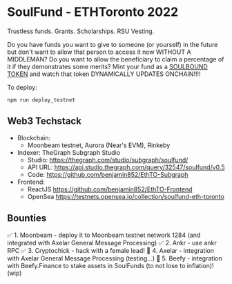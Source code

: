 # SoulFund - ETHToronto 2022

Trustless funds. Grants. Scholarships. RSU Vesting.

Do you have funds you want to give to someone (or yourself) in the future but don't want to allow that person to access it now WITHOUT A MIDDLEMAN? Do you want to allow the beneficiary to claim a percentage of it if they demonstrates some merits? Mint your fund as a [SOULBOUND TOKEN](https://testnets.opensea.io/collection/soulfund-eth-toronto
) and watch that token DYNAMICALLY UPDATES ONCHAIN!!!!

To deploy:
```shell
npm run deploy_testnet
```

## Web3 Techstack

* Blockchain: 
    * Moonbeam testnet, Aurora (Near's EVM), Rinkeby
* Indexer: TheGraph Subgraph Studio 
    * Studio: https://thegraph.com/studio/subgraph/soulfund/ 
    * API URL: https://api.studio.thegraph.com/query/32547/soulfund/v0.5
    * Code: https://github.com/benjamin852/EthTO-Subgraph
* Frontend: 
    * ReactJS https://github.com/benjamin852/EthTO-Frontend
    * OpenSea https://testnets.opensea.io/collection/soulfund-eth-toronto


## Bounties

✅ 1. Moonbeam - deploy it to Moonbeam testnet network 1284 (and integrated with Axelar General Message Processing)
✅ 2. Ankr - use ankr RPC
✅ 3. Cryptochick - hack with a female lead!
🚧 4. Axelar - integration with Axelar General Message Processing (testing...)
🚧 5. Beefy - integration with Beefy.Finance to stake assets in SoulFunds (to not lose to inflation)! (wip)
